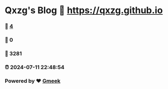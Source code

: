 # Qxzg's Blog :link: https://qxzg.github.io 
### :page_facing_up: [4](https://qxzg.github.io/tag.html) 
### :speech_balloon: 0 
### :hibiscus: 3281 
### :alarm_clock: 2024-07-11 22:48:54 
### Powered by :heart: [Gmeek](https://github.com/Meekdai/Gmeek)
